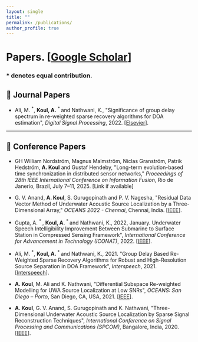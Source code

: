 ```yaml
---
layout: single
title: ""
permalink: /publications/
author_profile: true
---
```


# <i class="fa fa-fw fa-paste"></i> Papers. [[Google Scholar](https://scholar.google.com/citations?user=NljRoewAAAAJ&hl=en)] #

### * denotes equal contribution.

## 📝 Journal Papers

 - Ali, M. <sup>*</sup>, **Koul, A.** <sup> * </sup> and Nathwani, K., "Significance of group delay spectrum in re-weighted sparse recovery algorithms for DOA estimation", *Digital Signal Processing*, 2022. [[Elsevier](https://doi.org/10.1016/j.dsp.2022.103388)].

---

## 🎤 Conference Papers

- GH William Nordström, Magnus Malmström, Niclas Granström, Patrik Hedström, **A. Koul** and Gustaf Hendeby, "Long-term evolution-based time synchronization in distributed sensor networks," *Proceedings of 28th IEEE International Conference on Information Fusion*, Rio de Janerio, Brazil, July 7–11, 2025. [Link if available]

- G. V. Anand, **A. Koul**, S. Gurugopinath and P. V. Nagesha, "Residual Data Vector Method of Underwater Acoustic Source Localization by a Three-Dimensional Array," *OCEANS 2022 - Chennai*, Chennai, India. [[IEEE](https://ieeexplore.ieee.org/document/9775269)].

- Gupta, A. <sup> * </sup>, **Koul, A.**<sup> * </sup> and Nathwani, K., 2022, January. Underwater Speech Intelligibility Improvement Between Submarine to Surface Station in Compressed Sensing Framework", *International Conference for Advancement in Technology (ICONAT)*, 2022. [[IEEE](https://ieeexplore.ieee.org/document/9726099)].

- Ali, M. <sup>*</sup>, **Koul, A.**<sup> * </sup> and Nathwani, K., 2021. "Group Delay Based Re-Weighted Sparse Recovery Algorithms for Robust and High-Resolution Source Separation in DOA Framework", *Interspeech*, 2021. [[Interspeech](https://www.isca-archive.org/interspeech_2021/ali21_interspeech.html)].

- **A. Koul**, M. Ali and K. Nathwani, "Differential Subspace Re-weighted Modelling for UWA Source Localization at Low SNRs", *OCEANS: San Diego – Porto*, San Diego, CA, USA, 2021. [[IEEE](https://ieeexplore.ieee.org/document/9705716)].

- **A. Koul**, G. V. Anand, S. Gurugopinath and K. Nathwani, "Three-Dimensional Underwater Acoustic Source Localization by Sparse Signal Reconstruction Techniques", *International Conference on Signal Processing and Communications (SPCOM)*, Bangalore, India, 2020. [[IEEE](https://ieeexplore.ieee.org/document/9179579)].
